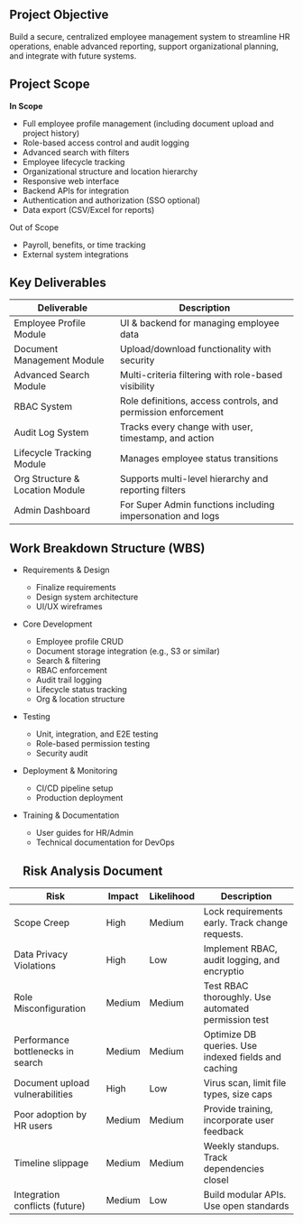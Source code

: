 ## Project Objective

Build a secure, centralized employee management system to streamline HR operations, enable advanced reporting, support organizational planning, and integrate with future systems.

## Project Scope
**In Scope**

- Full employee profile management (including document upload and project history)
- Role-based access control and audit logging
- Advanced search with filters
- Employee lifecycle tracking
- Organizational structure and location hierarchy
- Responsive web interface
- Backend APIs for integration
- Authentication and authorization (SSO optional)
- Data export (CSV/Excel for reports)

Out of Scope
- Payroll, benefits, or time tracking
- External system integrations

## Key Deliverables
|          Deliverable            |                         Description                           |
| ------------------------------- | ------------------------------------------------------------- |
| Employee Profile Module         | UI & backend for managing employee data                       |
| Document Management Module      | Upload/download functionality with security                   |
| Advanced Search Module          | Multi-criteria filtering with role-based visibility           |
| RBAC System                     | Role definitions, access controls, and permission enforcement |
| Audit Log System                | Tracks every change with user, timestamp, and action          |
| Lifecycle Tracking Module       | Manages employee status transitions                           |
| Org Structure & Location Module | Supports multi-level hierarchy and reporting filters          |
| Admin Dashboard                 | For Super Admin functions including impersonation and logs    |

## Work Breakdown Structure (WBS)

- Requirements & Design

  - Finalize requirements
  - Design system architecture
  - UI/UX wireframes

- Core Development

  - Employee profile CRUD
  - Document storage integration (e.g., S3 or similar)
  - Search & filtering
  - RBAC enforcement
  - Audit trail logging
  - Lifecycle status tracking
  - Org & location structure

- Testing

  - Unit, integration, and E2E testing
  - Role-based permission testing
  - Security audit

- Deployment & Monitoring

  - CI/CD pipeline setup
  - Production deployment

- Training & Documentation

  - User guides for HR/Admin
  - Technical documentation for DevOps
 
  ## Risk Analysis Document
|               Risk                | Impact | Likelihood |                      Description                    |
| --------------------------------- | ------ | ---------- | --------------------------------------------------- |
| Scope Creep                       | High   | Medium     | Lock requirements early. Track change requests.     |
| Data Privacy Violations           | High   | Low        | Implement RBAC, audit logging, and encryptio        |
| Role Misconfiguration             | Medium | Medium     | Test RBAC thoroughly. Use automated permission test |
| Performance bottlenecks in search | Medium | Medium     | Optimize DB queries. Use indexed fields and caching |
| Document upload vulnerabilities   | High   | Low        | Virus scan, limit file types, size caps             |
| Poor adoption by HR users         | Medium | Medium     | Provide training, incorporate user feedback         |
| Timeline slippage                 | Medium | Medium     | Weekly standups. Track dependencies closel          |
| Integration conflicts (future)    | Medium | Low        | Build modular APIs. Use open standards              |
